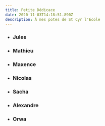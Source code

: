 ```yaml
---
title: Petite Dédicace
date: 2020-11-03T14:18:51.890Z
description: À mes potes de St Cyr l'École
---
```

* ### Jules
* ### Mathieu
* ### Maxence
* ### Nicolas
* ### Sacha
* ### Alexandre
* ### Orwa